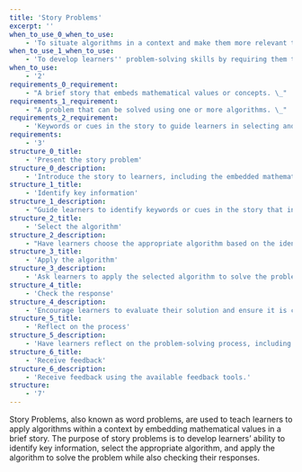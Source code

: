 ```yaml
---
title: 'Story Problems'
excerpt: ''
when_to_use_0_when_to_use:
    - 'To situate algorithms in a context and make them more relevant to learners.  '
when_to_use_1_when_to_use:
    - 'To develop learners'' problem-solving skills by requiring them to identify key information, select the appropriate algorithm, and apply it to solve the problem.  '
when_to_use:
    - '2'
requirements_0_requirement:
    - "A brief story that embeds mathematical values or concepts. \_"
requirements_1_requirement:
    - "A problem that can be solved using one or more algorithms. \_"
requirements_2_requirement:
    - 'Keywords or cues in the story to guide learners in selecting and applying the appropriate algorithm.'
requirements:
    - '3'
structure_0_title:
    - 'Present the story problem'
structure_0_description:
    - 'Introduce the story to learners, including the embedded mathematical values and the problem to be solved.'
structure_1_title:
    - 'Identify key information'
structure_1_description:
    - "Guide learners to identify keywords or cues in the story that indicate the appropriate algorithm to use. \_"
structure_2_title:
    - 'Select the algorithm'
structure_2_description:
    - "Have learners choose the appropriate algorithm based on the identified keywords or cues. \_"
structure_3_title:
    - 'Apply the algorithm'
structure_3_description:
    - 'Ask learners to apply the selected algorithm to solve the problem within the context of the story. '
structure_4_title:
    - 'Check the response'
structure_4_description:
    - 'Encourage learners to evaluate their solution and ensure it is correct and makes sense within the context of the story. '
structure_5_title:
    - 'Reflect on the process'
structure_5_description:
    - 'Have learners reflect on the problem-solving process, including their choice of algorithm, application, and evaluation of the solution. '
structure_6_title:
    - 'Receive feedback'
structure_6_description:
    - 'Receive feedback using the available feedback tools.'
structure:
    - '7'
---
```

Story Problems, also known as word problems, are used to teach learners to apply algorithms within a context by embedding mathematical values in a brief story. The purpose of story problems is to develop learners’ ability to identify key information, select the appropriate algorithm, and apply the algorithm to solve the problem while also checking their responses.